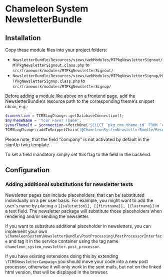 Chameleon System NewsletterBundle
=================================

Installation
------------

Copy these module files into your project folders:
* `NewsletterBundle/Resources/views/webModules/MTPkgNewsletterSignout/MTPkgNewsletterSignout.class.php` to `src/framework/modules/MTPkgNewsletterSignout/`   
* `NewsletterBundle/Resources/views/webModules/MTPkgNewsletterSignup/MTPkgNewsletterSignup.class.php` to `src/framework/modules/MTPkgNewsletterSignup/`

Before adding a module like above on a frontend page, add the NewsletterBundle's resource path to the corresponding theme's
snippet chain, e.g.:  
```PHP
$connection = TCMSLogChange::getDatabaseConnection();
$myThemeName = 'Your Favor Theme';
$yourThemeId = $connection->fetchOne('SELECT `pkg_cms_theme_id` FROM `cms_config` WHERE `name` = ?', ['name' => $myThemeName]);
TCMSLogChange::addToSnippetChain('@ChameleonSystemNewsletterBundle/Resources/views', '@ChameleonSystemCoreBundle/Resources/views', [$yourThemeId]);
```
Please note, that the field "company" is not activated by default in the signUp twig template.

To set a field mandatory simply set this flag to the field in the backend.

## Configuration

### Adding additional substitutions for newsletter texts

Newsletter pages can include placeholders, that can be substituted individually on a per user basis. For example, you might want to add the user's name by placing a `[{salutation}], [{firstname}], [{lastname}]` in a text field.
The newsletter package will substitute those placeholders when rendering and/or sending the newsletter.

If you want to substitute additional placeholder in newsletters, you can implement your own `\ChameleonSystem\NewsletterBundle\PostProcessing\PostProcessorInterface` and tag it in the service
container using the tag name `chameleon_system_newsletter.post_processor`.

If you have existing extensions doing this by extending `\TCMSNewsletterCampaign` you should move your code into a new post processor, otherwise it will only work in the sent mails, but not on the
linked html version, that will be displayed in the browser.